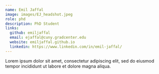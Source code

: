 ```yaml
---
name: Emil Jaffal
image: images/EJ_headshot.jpeg
role: phd
description: PhD Student
links:
  github: emiljaffal
  email: ejaffal@cuny.gradcenter.edu
  website: emiljaffal.github.io
  linkedin: https://www.linkedin.com/in/emil-jaffal/
---
```


Lorem ipsum dolor sit amet, consectetur adipiscing elit, sed do eiusmod tempor incididunt ut labore et dolore magna aliqua.

